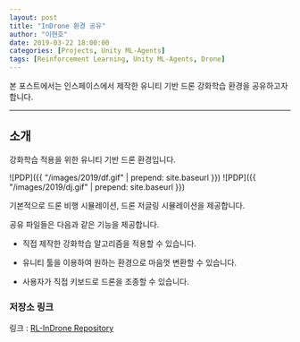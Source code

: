 ```yaml
---
layout: post
title: "InDrone 환경 공유"
author: "이현호"
date: 2019-03-22 18:00:00
categories: [Projects, Unity ML-Agents]
tags: [Reinforcement Learning, Unity ML-Agents, Drone]
---
```


본 포스트에서는 인스페이스에서 제작한 유니티 기반 드론 강화학습 환경을 공유하고자 합니다.

---

## 소개
 강화학습 적용을 위한 유니티 기반 드론 환경입니다.

  ![PDP]({{ "/images/2019/df.gif" | prepend: site.baseurl }})  ![PDP]({{ "/images/2019/dj.gif" | prepend: site.baseurl }})
 
 기본적으로 드론 비행 시뮬레이션, 드론 저글링 시뮬레이션을 제공합니다.

 공유 파일들은 다음과 같은 기능을 제공합니다.

 - 직접 제작한 강화학습 알고리즘을 적용할 수 있습니다.

 - 유니티 툴을 이용하여 원하는 환경으로 마음껏 변환할 수 있습니다.

 - 사용자가 직접 키보드로 드론을 조종할 수 있습니다.

### 저장소 링크
 링크 : [RL-InDrone Repository](https://github.com/InSpaceAI/RL-InDrone)
 
